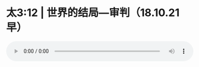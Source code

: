 # 太3:12 | 世界的结局—审判（18.10.21早）

<audio style="width: 100%;" preload="false" controls controlslist="nodownload"><source src="//file.simai.life/audio/mp3/old/26627.mp3" type="audio/mpeg">Your browser does not support the audio element.</audio>


